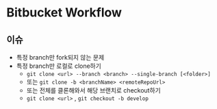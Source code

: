 # Bitbucket Workflow

## 이슈
- 특정 branch만 fork되지 않는 문제
- 특정 branch만 로컬로 clone하기
  - `git clone <url> --branch <branch> --single-branch [<folder>]`
  - 또는 `git clone -b <branchName> <remoteRepoUrl>`
  - 또는 전체를 클론해와서 해당 브랜치로 checkout하기
  - `git clone <url>` , `git checkout -b develop`
